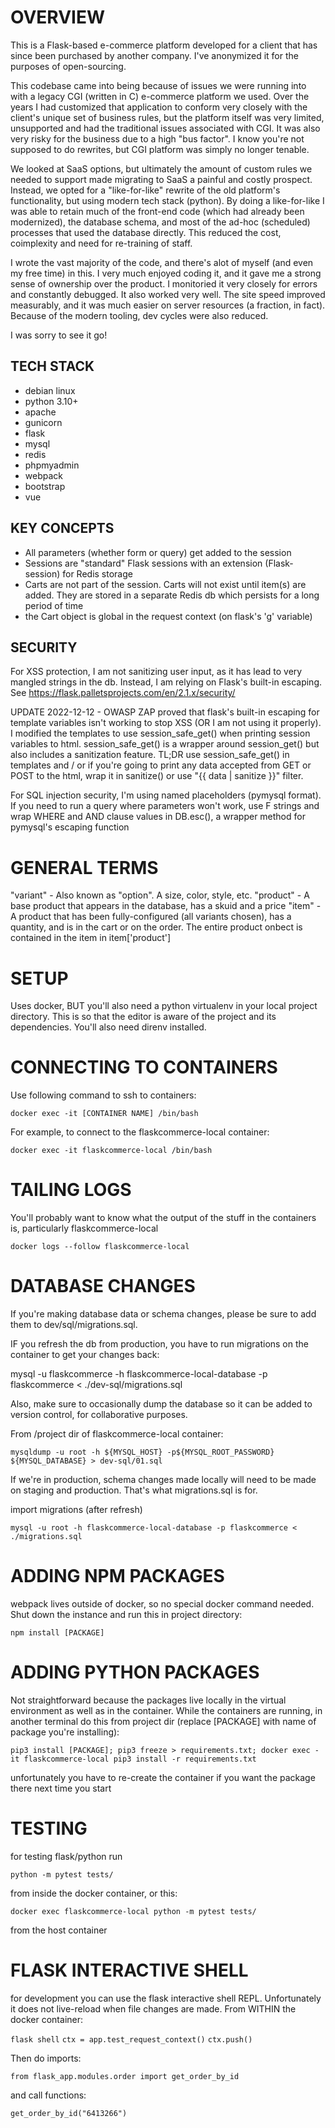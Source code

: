 # OVERVIEW

This is a Flask-based e-commerce platform developed for a client that has since been purchased by another company.
I've anonymized it for the purposes of open-sourcing.

This codebase came into being because of issues we were running into with a legacy CGI (written in C) e-commerce platform we used. Over the years I had customized
that application to conform very closely with the client's unique set of business rules, but the platform itself was very limited, unsupported and had the traditional
issues associated with CGI. It was also very risky for the business due to a high "bus factor". I know you're not supposed to do rewrites, but CGI platform was simply no longer tenable.

We looked at SaaS options, but ultimately the amount of custom rules we needed to support made migrating to SaaS a painful and costly prospect. Instead, we opted
for a "like-for-like" rewrite of the old platform's functionality, but using modern tech stack (python). By doing a like-for-like I was able to retain
much of the front-end code (which had already been modernized), the database schema, and most of the ad-hoc (scheduled) processes that used the database directly.
This reduced the cost, coimplexity and need for re-training of staff.

I wrote the vast majority of the code, and there's alot of myself (and even my free time) in this. I very much enjoyed coding it, and it gave me a strong sense of ownership over the product.
I monitoried it very closely for errors and constantly debugged. It also worked very well. The site speed improved measurably, and it was much easier on
server resources (a fraction, in fact). Because of the modern tooling, dev cycles were also reduced.

I was sorry to see it go!

## TECH STACK

- debian linux
- python 3.10+
- apache
- gunicorn
- flask
- mysql
- redis
- phpmyadmin
- webpack
- bootstrap
- vue

## KEY CONCEPTS

- All parameters (whether form or query) get added to the session
- Sessions are "standard" Flask sessions with an extension (Flask-session) for Redis storage
- Carts are not part of the session. Carts will not exist until item(s) are added. They are stored
  in a separate Redis db which persists for a long period of time
- the Cart object is global in the request context (on flask's 'g' variable)

## SECURITY

For XSS protection, I am not sanitizing user input, as it has lead to very mangled strings in the db. Instead, I am relying
on Flask's built-in escaping. See https://flask.palletsprojects.com/en/2.1.x/security/

UPDATE 2022-12-12 - OWASP ZAP proved that flask's built-in escaping for template variables isn't working to stop XSS (OR I am
not using it properly). I modified the templates to use session_safe_get() when printing session variables to html. session_safe_get()
is a wrapper around session_get() but also includes a sanitization feature. TL;DR use session_safe_get() in templates
and / or if you're going to print any data accepted from GET or POST to the html, wrap it in sanitize() or use "{{ data | sanitize }}" filter.

For SQL injection security, I'm using named placeholders (pymysql format). If you need to run a query where parameters won't work, use
F strings and wrap WHERE and AND clause values in DB.esc(), a wrapper method for pymysql's escaping function

# GENERAL TERMS

"variant" - Also known as "option". A size, color, style, etc.
"product" - A base product that appears in the database, has a skuid and a price
"item" - A product that has been fully-configured (all variants chosen), has a quantity,
and is in the cart or on the order. The entire product onbect is
contained in the item in item['product']

# SETUP

Uses docker, BUT you'll also need a python virtualenv in your local project directory. This is so that
the editor is aware of the project and its dependencies. You'll also need direnv installed.

# CONNECTING TO CONTAINERS

Use following command to ssh to containers:

`docker exec -it [CONTAINER NAME] /bin/bash`

For example, to connect to the flaskcommerce-local container:

`docker exec -it flaskcommerce-local /bin/bash`

# TAILING LOGS

You'll probably want to know what the output of the stuff in the containers is, particularly flaskcommerce-local

`docker logs --follow flaskcommerce-local`

# DATABASE CHANGES

If you're making database data or schema changes, please be sure to add them to dev/sql/migrations.sql.

IF you refresh the db from production, you have to run migrations on the container to get your changes back:

mysql -u flaskcommerce -h flaskcommerce-local-database -p flaskcommerce < ./dev-sql/migrations.sql

Also, make sure to occasionally dump the database so it can be added to version control, for collaborative purposes.

From /project dir of flaskcommerce-local container:

`mysqldump -u root -h ${MYSQL_HOST} -p${MYSQL_ROOT_PASSWORD} ${MYSQL_DATABASE} > dev-sql/01.sql`

If we're in production, schema changes made locally will need to be made on staging and production. That's what migrations.sql is for.

import migrations (after refresh)

`mysql -u root -h flaskcommerce-local-database -p flaskcommerce < ./migrations.sql`

# ADDING NPM PACKAGES

webpack lives outside of docker, so no special docker command needed. Shut down the instance and run this in project directory:

`npm install [PACKAGE]`

# ADDING PYTHON PACKAGES

Not straightforward because the packages live locally in the virtual environment as well as in the container. While the
containers are running, in another terminal do this from project dir (replace [PACKAGE] with name of package you're installing):

`pip3 install [PACKAGE]; pip3 freeze > requirements.txt; docker exec -it flaskcommerce-local pip3 install -r requirements.txt`

unfortunately you have to re-create the container if you want the package there next time you start

# TESTING

for testing flask/python run

`python -m pytest tests/`

from inside the docker container, or this:

`docker exec flaskcommerce-local python -m pytest tests/`

from the host container

# FLASK INTERACTIVE SHELL

for development you can use the flask interactive shell REPL. Unfortunately it does not live-reload when file changes are made.
From WITHIN the docker container:

`flask shell`
`ctx = app.test_request_context()`
`ctx.push()`

Then do imports:

`from flask_app.modules.order import get_order_by_id`

and call functions:

`get_order_by_id("6413266")`
